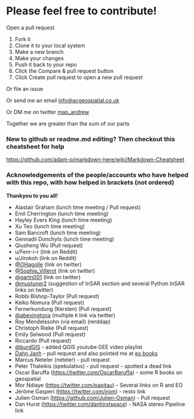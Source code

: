 # Please feel free to contribute!
Open a pull request

1. Fork it
2. Clone it to your local system
3. Make a new branch
4. Make your changes
5. Push it back to your repo
6. Click the Compare & pull request button
7. Click Create pull request to open a new pull request

Or file an issue

Or send me an email info@acgeospatial.co.uk

Or DM me on twitter [map_andrew](https://www.twitter.com/map_andrew)

Together we are greater than the sum of our parts

### New to github or readme.md editing? Then checkout this cheatsheet for help
https://github.com/adam-p/markdown-here/wiki/Markdown-Cheatsheet

### Acknowledgements of the people/accounts who have helped with this repo, with how helped in brackets (not ordered)
<b>Thankyou to you all!</b>
- Alastair Graham (lunch time meeting / Pull request)
- Emil Cherrington (lunch time meeting)
- Hayley Evers King (lunch time meeting)
- Xu Teo (lunch time meeting)
- Sam Bancroft (lunch time meeting)
- Gennadii Donchyts (lunch time meeting)
- Qiusheng Wu (Pull request)
- u/Fenr-i-r (link on Reddit)
- u/Jirokoh (link on Reddit)
- [@OHagolle](https://twitter.com/OHagolle) (link on twitter)
- [@Sophie_Villerot](https://twitter.com/Sophie_Villerot) (link on twitter)
- [@gartn001](https://twitter.com/gartn001) (link on twitter)
- [@mustuner2](https://twitter.com/mustuner2) (suggestion of InSAR section and several Python InSAR links on twitter)
- Robbi Bishop-Taylor (Pull request)
- Keiko Nomura (Pull request)
- Fernerkundung (Kersten) (Pull request)
- [@abevingtona](https://twitter.com/abevingtona) (multiple `R` link via twitter)
- Roy Mendelssohn (via email) (rerddap)
- Christoph Rieke (Pull request)
- Emily Selwood (Pull request)
- Riccardo (Pull request)
- [@burdGIS](https://twitter.com/burdGIS) - added QGIS youtube GEE video playlist
- [Dahn Janh](https://twitter.com/DahnJahn) - pull request and also pointed me at [eo books](https://www.eoa.org.au/earth-observation-textbooks)
- Marcus Neteler (neteler) - pull request
- Peter Thaleikis (spekulatius) - pull request - spotted a dead link
- Oscar Baruffa (https://twitter.com/OscarBaruffa) - some R books on geospatial
- Mor Ndiaye (https://twitter.com/papitau) - Several links on R and EO
- Jérôme Gasperi (https://twitter.com/jrom) - resto link
- Julien Osman (https://github.com/Julien-Osman) - Pull request
- Dan Hurst (https://twitter.com/danhirstspace) - NASA stereo Pipeline link
